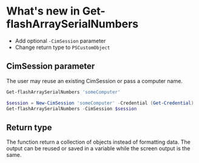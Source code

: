# What's new in Get-flashArraySerialNumbers

- Add optional `-CimSession` parameter
- Change return type to `PSCustomObject`

## CimSession parameter

The user may reuse an existing CimSession or pass a computer name.

```powershell
Get-flashArraySerialNumbers 'someComputer'
```

```powershell
$session = New-CimSession 'someComputer' -Credential (Get-Credential)
Get-flashArraySerialNumbers -CimSession $session
```

## Return type

The function return a collection of objects instead of formatting data. The output can be reused or saved in a variable while the screen output is the same.
